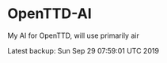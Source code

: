# OpenTTD-AI
My AI for OpenTTD, will use primarily air

Latest backup: Sun Sep 29 07:59:01 UTC 2019
